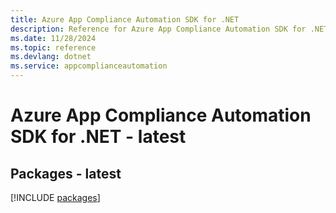 ```yaml
---
title: Azure App Compliance Automation SDK for .NET
description: Reference for Azure App Compliance Automation SDK for .NET
ms.date: 11/28/2024
ms.topic: reference
ms.devlang: dotnet
ms.service: appcomplianceautomation
---
```

# Azure App Compliance Automation SDK for .NET - latest
## Packages - latest
[!INCLUDE [packages](app-compliance-automation-index.md)]